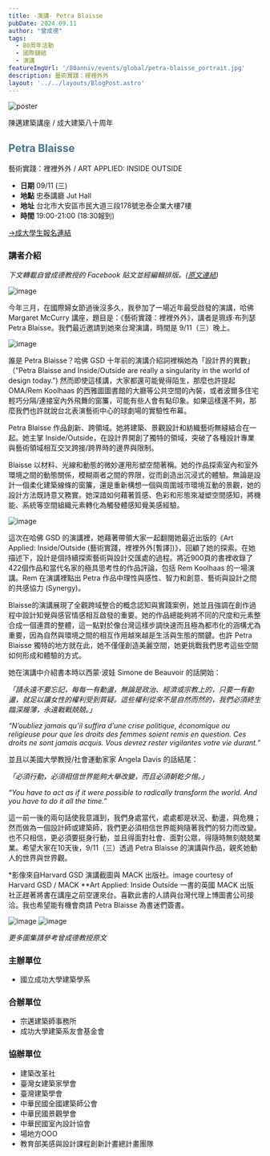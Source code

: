 ```yaml
---
title: -演講- Petra Blaisse
pubDate: 2024.09.11
author: "曾成德"
tags:
  - 80周年活動
  - 國際鏈結
  - 演講
featureImgUrl: '/80anniv/events/global/petra-blaisse_portrait.jpg'
description: 藝術實踐：裡裡外外
layout: '../../layouts/BlogPost.astro'
---
```

![poster](/80anniv/events/global/poster-petra-blaisse.png)

陳邁建築講座  / 成大建築八十周年

<h2 style="color: rgb(74, 117, 139);">Petra Blaisse</h2>

藝術實踐：裡裡外外 / ART APPLIED: INSIDE OUTSIDE 

- __日期__  09/11 (三)
- __地點__  忠泰講廳 Jut Hall 
- __地址__ 台北市大安區市民大道三段178號忠泰企業大樓7樓
- __時間__  19:00-21:00 (18:30報到)



<div class="text-center text-xl font-normal leading-7"><a href="https://forms.gle/kvXPQouUqhyaZZTT6" class="px-[35px] py-2 bg-zinc-900 hover:bg-white text-white hover:text-black border rounded-[14px] justify-start items-start gap-2.5 inline-flex">→成大學生報名連結</a></div>



### 講者介紹
_下文轉載自曾成德教授的 Facebook 貼文並經編輯排版。([原文連結](https://www.facebook.com/share/p/vANtT9BvTWQkvSod/?mibextid=oFDknk))_



![image](https://scontent-tpe1-1.xx.fbcdn.net/v/t39.30808-6/457519279_8206864016060588_3603572927455834206_n.jpg?_nc_cat=111&ccb=1-7&_nc_sid=127cfc&_nc_ohc=xtBwAsUhnrQQ7kNvgHiK2zy&_nc_ht=scontent-tpe1-1.xx&oh=00_AYCzwGJofQb7tTcfn0K_-RCUfiDdZOwoHa4Pvy2xCR7NWw&oe=66DB2CF4)

今年三月，在國際婦女節過後沒多久，我參加了一場近年最受啟發的演講，哈佛 Margaret McCurry 講座，題目是：《藝術實踐：裡裡外外》，講者是珮琢·布列瑟 Petra Blaisse。我們最近邀請到她來台灣演講，時間是 9/11（三）晚上。

![image](/80anniv/events/global/petra-blaisse_portrait.jpg)

誰是 Petra Blaisse？哈佛 GSD 十年前的演講介紹詞裡稱她為「設計界的異數」（”Petra Blaisse and Inside/Outside are really a singularity in the world of design today.”) 然而即使這樣講，大家都還可能覺得陌生，那麼也許提起 OMA/Rem Koolhaas 的西雅圖圖書館的大廳等公共空間的內裝，或者波爾多住宅輕巧分隔/連接室內外飛舞的窗簾，可能有些人會有點印象。如果這樣還不夠，那麼我們也許就說台北表演藝術中心的球劇場的實驗性布幕。

Petra Blaisse 作品創新、跨領域。她將建築、景觀設計和紡織藝術無縫結合在一起。她主掌 Inside/Outside，在設計界開創了獨特的領域，突破了各種設計專業與藝術領域相互交叉跨接/跨界時的邊界與限制。

Blaisse 以材料、光線和動態的微妙運用形塑空間著稱。她的作品探索室內和室外環境之間的動態關係，模糊兩者之間的界限，從而創造出沉浸式的體驗。無論是設計一個柔化建築線條的窗簾，還是重新構想一個與周圍城市環境互動的景觀，她的設計方法既詩意又務實。她深諳如何藉著質感、色彩和形態來凝塑空間感知，將機能、系統等空間組織元素轉化為觸發體感知覺美感經驗。


![image](https://scontent-tpe1-1.xx.fbcdn.net/v/t39.30808-6/457456241_8206860086060981_2058071706987019190_n.jpg?stp=cp6_dst-jpg&_nc_cat=103&ccb=1-7&_nc_sid=127cfc&_nc_ohc=zoUM3gnEUY8Q7kNvgEl0ETc&_nc_ht=scontent-tpe1-1.xx&oh=00_AYANaezDClEnocNUMq4gDkvadQWRta2TlSviQvx_Mnm6Hw&oe=66DB4422)

這次在哈佛 GSD 的演講裡，她藉著帶領大家一起翻閱她最近出版的《Art Applied: Inside/Outside (藝術實踐，裡裡外外[暫譯])》，回顧了她的探索。在她描述下，設計是個持續探索藝術與設計交匯處的過程。將近900頁的書裡收錄了422個作品和當代名家的極具思考性的作品評論，包括 Rem Koolhaas 的一場演講。Rem 在演講裡點出 Petra 作品中理性與感性、智力和創意、藝術與設計之間的共感協力 (Synergy)。

Blaisse的演講展現了全觀跨域整合的概念認知與實踐案例，她並且強調在創作過程中設計知覺與感官情感相互啟發的重要。她的作品總能夠將不同的尺度和元素整合成一個連貫的整體，這一點對於像台灣這樣步調快速而且極為都市化的涵構尤為重要，因為自然與環境之間的相互作用越來越是生活與生態的關鍵。也許 Petra Blaisse 獨特的地方就在此，她不僅僅創造美麗空間，她更挑戰我們思考這些空間如何形成和體驗的方式。

她在演講中介紹書本時以西蒙·波娃 Simone de Beauvoir 的話開始：

_「請永遠不要忘記，每每一有動盪，無論是政治、經濟或宗教上的，只要一有動盪，就足以讓女性的權利受到質疑。這些權利從來不是自然而然的，我們必須終生臨深履薄，永遠戰戰兢兢。」_

_“N’oubliez jamais qu’il suffira d’une crise politique, économique ou religieuse pour que les droits des femmes soient remis en question. Ces droits ne sont jamais acquis. Vous devrez rester vigilantes votre vie durant.”_

並且以美國大學教授/社會運動家家 Angela Davis 的話結尾：

_「必須行動，必須相信世界能夠大舉改變，而且必須朝乾夕惕。」_

_“You have to act as if it were possible to radically transform the world. And you have to do it all the time.”_

這一前一後的兩句話使我意識到，我們身處當代，處處都是狀況、動盪，與危機；然而做為一個設計師或建築師，我們更必須相信世界能夠隨著我們的努力而改變。也不只相信，更必須要挺身行動，並且得面對社會、面對公眾，得隨時無刻兢兢業業。希望大家在10天後，9/11（三）透過 Petra Blaisse 的演講與作品，親炙她動人的世界與世界觀。


*影像來自Harvard GSD 演講截圖與 MACK 出版社。image courtesy of Harvard GSD / MACK
**Art Applied: Inside Outside 一書的英國 MACK 出版社正趕著將書在講座之前空運來台。喜歡此書的人請與台灣代理上博圖書公司接洽。我也希望能有機會商請 Petra Blaisse 為書迷們簽書。


![image](https://scontent-tpe1-1.xx.fbcdn.net/v/t39.30808-6/457562270_8206867949393528_1555319946513312547_n.jpg?_nc_cat=109&ccb=1-7&_nc_sid=127cfc&_nc_ohc=jtk3xG0VuKgQ7kNvgHZKHla&_nc_ht=scontent-tpe1-1.xx&oh=00_AYA94jfdCVklCikA0XIKsAZ0lQb3grl2XOxYs2VNF2hr0g&oe=66DB5D34)
![image](https://scontent-tpe1-1.xx.fbcdn.net/v/t39.30808-6/457513716_8206869342726722_7366802827232880977_n.jpg?_nc_cat=101&ccb=1-7&_nc_sid=127cfc&_nc_ohc=oWaIFLEeupEQ7kNvgGVzLPJ&_nc_ht=scontent-tpe1-1.xx&oh=00_AYCHlx1BOr-1bLtx_vCG3zK09ul-06eYgdHhI4foEDU1fA&oe=66DB5AB7)

_更多圖集請參考曾成德教授原文_


### 主辦單位
- 國立成功大學建築學系

### 合辦單位
- 宗邁建築師事務所
- 成功大學建築系友會基金會

### 協辦單位
- 建築改革社
- 臺灣女建築家學會
- 臺灣建築學會
- 中華民國全國建築師公會
- 中華民國景觀學會
- 中華民國室內設計協會
- 場地方OOO
- 教育部美感與設計課程創新計畫總計畫團隊

